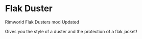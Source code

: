 # Flak Duster
Rimworld Flak Dusters mod Updated

Gives you the style of a duster and the protection of a flak jacket!
